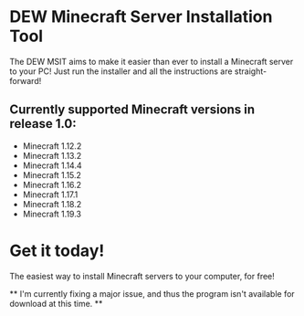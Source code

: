 # DEW Minecraft Server Installation Tool

The DEW MSIT aims to make it easier than ever to install a Minecraft server to your PC!
Just run the installer and all the instructions are straight-forward!

## Currently supported Minecraft versions in release 1.0:

- Minecraft 1.12.2
- Minecraft 1.13.2
- Minecraft 1.14.4
- Minecraft 1.15.2
- Minecraft 1.16.2
- Minecraft 1.17.1
- Minecraft 1.18.2
- Minecraft 1.19.3

# Get it today!
The easiest way to install Minecraft servers to your computer, for free!

** I'm currently fixing a major issue, and thus the program isn't available for download at this time. **
